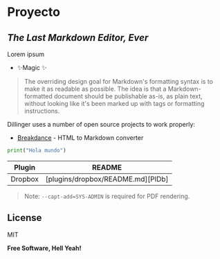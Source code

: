 # Proyecto
## _The Last Markdown Editor, Ever_

Lorem ipsum

- ✨Magic ✨

> The overriding design goal for Markdown's
> formatting syntax is to make it as readable
> as possible. The idea is that a
> Markdown-formatted document should be
> publishable as-is, as plain text, without
> looking like it's been marked up with tags
> or formatting instructions.



Dillinger uses a number of open source projects to work properly:

- [Breakdance](https://breakdance.github.io/breakdance/) - HTML to Markdown converter

```python
print("Hola mundo")
```

| Plugin | README |
| ------ | ------ |
| Dropbox | [plugins/dropbox/README.md][PlDb] |

> Note: `--capt-add=SYS-ADMIN` is required for PDF rendering.

## License

MIT

**Free Software, Hell Yeah!**

[//]: # (These are reference links used in the body of this note and get stripped out when the markdown processor does its job. There is no need to format nicely because it shouldn't be seen. Thanks SO - http://stackoverflow.com/questions/4823468/store-comments-in-markdown-syntax)

   [dill]: <https://github.com/joemccann/dillinger>
